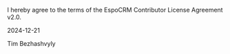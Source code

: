I hereby agree to the terms of the EspoCRM Contributor License Agreement v2.0.

2024-12-21

Tim Bezhashvyly
